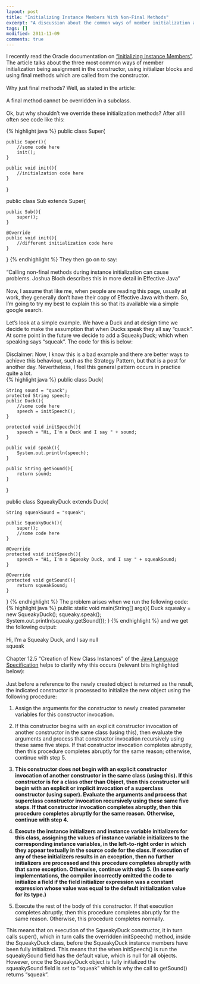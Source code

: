 ```yaml
---
layout: post
title: "Initializing Instance Members With Non-Final Methods"
excerpt: "A discussion about the common ways of member initialization and some gotchas"
tags: []
modified: 2011-11-09
comments: true
---
```


I recently read the Oracle documentation on <a href="http://web.archive.org/web/20140207152636/http://docs.oracle.com/javase/tutorial/java/javaOO/initial.html">“Initializing Instance Members”</a>. The article talks about the three most common ways of member initialization being assignment in the constructor, using initializer blocks and using final methods which are called from the constructor.  
<br />
Why just final methods? Well, as stated in the article:  
<br />
A final method cannot be overridden in a subclass.  
<br />
Ok, but why shouldn’t we override these initialization methods? After all I often see code like this:

{% highlight java %}
public class Super{
 
    public Super(){
        //some code here
        init();
    }
 
    public void init(){
        //initialzation code here
    }
}
 
public class Sub extends Super{
 
    public Sub(){
        super();
    }
 
    @Override
    public void init(){
        //different initialization code here
    }
}
{% endhighlight %}
They then go on to say:  
<br />
“Calling non-final methods during instance initialization can cause problems. Joshua Bloch describes this in more detail in Effective Java”  
<br />
Now, I assume that like me, when people are reading this page, usually at work, they generally don’t have their copy of Effective Java with them. So, I’m going to try my best to explain this so that its available via a simple google search.  
<br />
Let’s look at a simple example. We have a Duck and at design time we decide to make the assumption that when Ducks speak they all say “quack”. At some point in the future we decide to add a SqueakyDuck; which when speaking says “squeak”. The code for this is below:  
<br />
Disclaimer: Now, I know this is a bad example and there are better ways to achieve this behaviour, such as the Strategy Pattern, but that is a post for another day. Nevertheless, I feel this general pattern occurs in practice quite a lot.  
{% highlight java %}
public class Duck{
 
    String sound = "quack";
    protected String speech;
    public Duck(){
        //some code here
        speech = initSpeech();
    }
 
    protected void initSpeech(){
        speech = "Hi, I'm a Duck and I say " + sound;
    }
 
    public void speak(){
        System.out.println(speech);
    }
 
    public String getSound(){
        return sound;
    }
}
 
public class SqueakyDuck extends Duck{
 
    String squeakSound = "squeak";
 
    public SqueakyDuck(){
        super();
        //some code here
    }
 
    @Override
    protected void initSpeech(){
        speech = "Hi, I'm a Squeaky Duck, and I say " + squeakSound;
    }

    @Override
    protected void getSound(){
        return squeakSound;
    }
}
{% endhighlight %}
The problem arises when we run the following code:
{% highlight java %}
public static void main(String[] args){
    Duck squeaky = new SqueakyDuck();
    squeaky.speak();
    System.out.println(squeaky.getSound());
}
{% endhighlight %}
and we get the following output:
<br />
<br />
Hi, I’m a Squeaky Duck, and I say null
<br />
squeak
<br />
<br />
Chapter 12.5 “Creation of New Class Instances” of the <a href="http://web.archive.org/web/20140207152636/http://docs.oracle.com/javase/specs/#44670">Java Language Specification</a> helps to clarify why this occurs (relevant bits highlighted below):  
<br />
Just before a reference to the newly created object is returned as the result, the indicated constructor is processed to initialize the new object using the following procedure:
<br />

1. Assign the arguments for the constructor to newly created parameter variables for this constructor invocation.

2. If this constructor begins with an explicit constructor invocation of another constructor in the same class (using this), then evaluate the arguments and process that constructor invocation recursively using these same five steps. If that constructor invocation completes abruptly, then this procedure completes abruptly for the same reason; otherwise, continue with step 5.

3. **This constructor does not begin with an explicit constructor invocation of another constructor in the same class (using this). If this constructor is for a class other than Object, then this constructor will begin with an explicit or implicit invocation of a superclass constructor (using super). Evaluate the arguments and process that superclass constructor invocation recursively using these same five steps. If that constructor invocation completes abruptly, then this procedure completes abruptly for the same reason. Otherwise, continue with step 4.**

4. **Execute the instance initializers and instance variable initializers for this class, assigning the values of instance variable initializers to the corresponding instance variables, in the left-to-right order in which they appear textually in the source code for the class. If execution of any of these initializers results in an exception, then no further initializers are processed and this procedure completes abruptly with that same exception. Otherwise, continue with step 5. (In some early implementations, the compiler incorrectly omitted the code to initialize a field if the field initializer expression was a constant expression whose value was equal to the default initialization value for its type.)**

5. Execute the rest of the body of this constructor. If that execution completes abruptly, then this procedure completes abruptly for the same reason. Otherwise, this procedure completes normally.

This means that on execution of the SqueakyDuck constructor, it in turn calls super(), which in turn calls the overridden initSpeech() method, inside the SqueakyDuck class, before the SqueakyDuck instance members have been fully initialized. This means that the when initSpeech() is run the squeakySound field has the default value, which is null for all objects. However, once the SqueakyDuck object is fully initialized the squeakySound field is set to “squeak” which is why the call to getSound() returns “squeak”.
